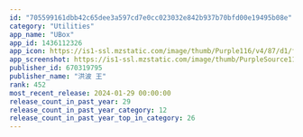 ```yaml
---
id: "705599161dbb42c65dee3a597cd7e0cc023032e842b937b70bfd00e19495b08e"
category: "Utilities"
app_name: "UBox"
app_id: 1436112326
app_icon: https://is1-ssl.mzstatic.com/image/thumb/Purple116/v4/87/d1/ff/87d1ff5c-71e8-6ca0-9d6e-d1f756af6999/AppIcon-0-0-1x_U007emarketing-0-9-0-0-sRGB-85-220.png/1024x1024bb.png
app_screenshot: https://is1-ssl.mzstatic.com/image/thumb/PurpleSource116/v4/51/31/13/513113ec-824b-369c-cb8c-3645c4980998/0228f650-06c1-4cee-9ab5-d29122121ab9_IMG_0386.PNG/1242x2688bb.png
publisher_id: 670319795
publisher_name: "洪波 王"
rank: 452
most_recent_release: 2024-01-29 00:00:00
release_count_in_past_year: 29
release_count_in_past_year_category: 12
release_count_in_past_year_top_in_category: 26
---
```

